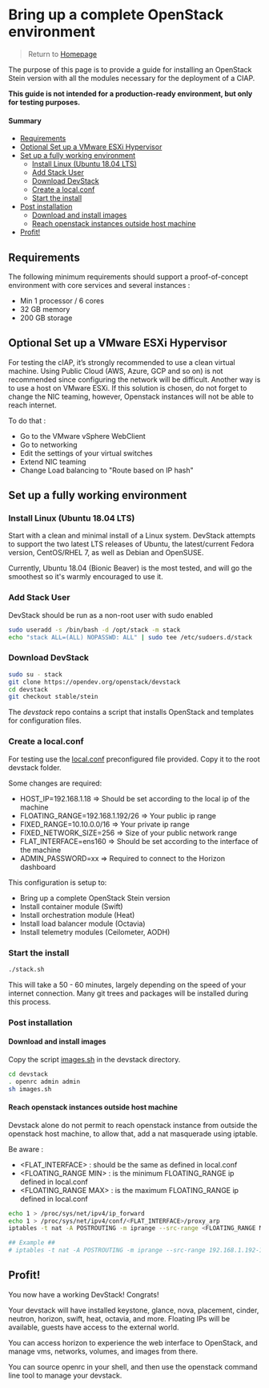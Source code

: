 # Bring up a complete OpenStack environment

> Return to [Homepage](../README.md "Homepage")

The purpose of this page is to provide a guide for installing an OpenStack Stein version with all the modules necessary for the deployment of a CIAP.

**This guide is not intended for a production-ready environment, but only for testing purposes.**

#### Summary

* [Requirements](#requirements)
* [Optional Set up a VMware ESXi Hypervisor](optional-set-up-a-vmware-esxi-hypervisor)
* [Set up a fully working environment](#set-up-a-fully-working-environment)
    * [Install Linux (Ubuntu 18.04 LTS)](#install-linux-(ubuntu-18.04-lts))
    * [Add Stack User](#add-stack-user)
    * [Download DevStack](#download-devstack)
    * [Create a local.conf](#create-a-local.conf)
    * [Start the install](#start-the-install)
* [Post installation](#post-installation)
    * [Download and install images](#download-and-install-images)
    * [Reach openstack instances outside host machine](#reach-openstack-instances-outside-host-machine)
* [Profit!](#profit!)


## Requirements

The following minimum requirements should support a proof-of-concept environment with core services and several instances :

* Min 1 processor / 6 cores
* 32 GB memory
* 200 GB storage


## Optional Set up a VMware ESXi Hypervisor

For testing the cIAP, it’s strongly recommended to use a clean virtual machine. Using Public Cloud (AWS, Azure, GCP and so on) is not recommended since configuring the network will be difficult. Another way is to use a host on VMware ESXi. If this solution is chosen, do not forget to change the NIC teaming, however, Openstack instances will not be able to reach internet.

To do that :

* Go to the VMware vSphere WebClient
* Go to networking
* Edit the settings of your virtual switches
* Extend NIC teaming
* Change Load balancing to "Route based on IP hash"


## Set up a fully working environment

### Install Linux (Ubuntu 18.04 LTS)

Start with a clean and minimal install of a Linux system. DevStack attempts to support the two latest LTS releases of Ubuntu, the latest/current Fedora version, CentOS/RHEL 7, as well as Debian and OpenSUSE.

Currently, Ubuntu 18.04 (Bionic Beaver) is the most tested, and will go the smoothest so it's warmly encouraged to use it.

### Add Stack User

DevStack should be run as a non-root user with sudo enabled

```sh
sudo useradd -s /bin/bash -d /opt/stack -m stack
echo "stack ALL=(ALL) NOPASSWD: ALL" | sudo tee /etc/sudoers.d/stack
```

### Download DevStack

```sh
sudo su - stack
git clone https://opendev.org/openstack/devstack
cd devstack
git checkout stable/stein
```

The *devstack* repo contains a script that installs OpenStack and templates for configuration files.


### Create a local.conf

For testing use the [local.conf](local.conf "local.conf") preconfigured file provided.
Copy it to the root devstack folder.

Some changes are required:

* HOST_IP=192.168.1.18 => Should be set according to the local ip of the machine
* FLOATING_RANGE=192.168.1.192/26 => Your public ip range
* FIXED_RANGE=10.10.0.0/16 => Your private ip range
* FIXED_NETWORK_SIZE=256 => Size of your public network range
* FLAT_INTERFACE=ens160 => Should be set according to the interface of the machine
* ADMIN_PASSWORD=xx => Required to connect to the Horizon dashboard


This configuration is setup to:
* Bring up a complete OpenStack Stein version
* Install container module (Swift)
* Install orchestration module (Heat)
* Install load balancer module (Octavia)
* Install telemetry modules (Ceilometer, AODH)

### Start the install

```sh
./stack.sh
```

This will take a 50 - 60 minutes, largely depending on the speed of your internet connection. Many git trees and packages will be installed during this process.

### Post installation

#### Download and install images

Copy the script [images.sh](images.sh "images.sh") in the devstack directory.

```sh
cd devstack
. openrc admin admin
sh images.sh
```

#### Reach openstack instances outside host machine

Devstack alone do not permit to reach openstack instance from outside the openstack host machine, to allow that, add a nat masquerade using iptable.

Be aware :

* <FLAT_INTERFACE> : should be the same as defined in local.conf
* <FLOATING_RANGE MIN> : is the minimum FLOATING_RANGE ip defined in local.conf
* <FLOATING_RANGE MAX> : is the maximum FLOATING_RANGE ip defined in local.conf

```sh
echo 1 > /proc/sys/net/ipv4/ip_forward
echo 1 > /proc/sys/net/ipv4/conf/<FLAT_INTERFACE>/proxy_arp
iptables -t nat -A POSTROUTING -m iprange --src-range <FLOATING_RANGE MIN>-<FLOATING_RANGE MAX> -o <FLAT_INTERFACE> -j MASQUERADE

## Example ##
# iptables -t nat -A POSTROUTING -m iprange --src-range 192.168.1.192-192.168.1.255 -o ens160 -j MASQUERADE
```


## Profit!

You now have a working DevStack! Congrats!

Your devstack will have installed keystone, glance, nova, placement, cinder, neutron, horizon, swift, heat, octavia, and more. Floating IPs will be available, guests have access to the external world.

You can access horizon to experience the web interface to OpenStack, and manage vms, networks, volumes, and images from there.

You can source openrc in your shell, and then use the openstack command line tool to manage your devstack.
